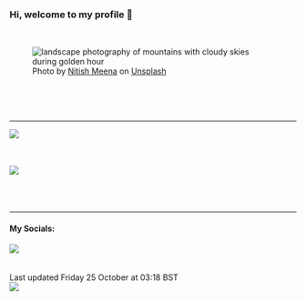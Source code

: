<h3>Hi, welcome to my profile 👋</h3>

<br />
<figure>
  <img
    src="https://images.unsplash.com/photo-1444090542259-0af8fa96557e?crop=entropy&cs=tinysrgb&fit=max&fm=jpg&ixid=M3wyNzQ3MDB8MHwxfHJhbmRvbXx8fHx8fHx8fDE3Mjk4MTg3ODh8&ixlib=rb-4.0.3&q=80&w=1080&auto=format"
    alt="landscape photography of mountains with cloudy skies during golden hour" 
  />
  <figcaption>Photo by <a
    href="https://unsplash.com/@nitishm?utm_source=Profile%20readme&utm_medium=referral">Nitish Meena</a> on <a
    href="https://unsplash.com/?utm_source=Profile%20readme&utm_medium=referral">Unsplash</a></figcaption>
</figure>




  <br /><br /><br />

<hr />
<img
  src="https://github-readme-stats.vercel.app/api?username=shanelucy&show_icons=true&theme=calm"
/>
<br /><br /><br />

<img 
  src="https://github-readme-stats.vercel.app/api/top-langs/?username=shanelucy&theme=calm"
/>
<br /><br /><br /><br />
<hr />
<h4>My Socials:</h4>
<a href="https://uk.linkedin.com/in/shane-lucy-4735b616a">
  <img
    src="https://img.shields.io/badge/linkedin%20-%230077B5.svg?&style=for-the-badge&logo=linkedin&logoColor=white"
  />
</a>
<br /><br /><br />
Last updated Friday 25 October at 03:18 BST
<br />
<img
  src="https://github.com/ShaneLucy/ShaneLucy/workflows/README%20build/badge.svg"
/>
